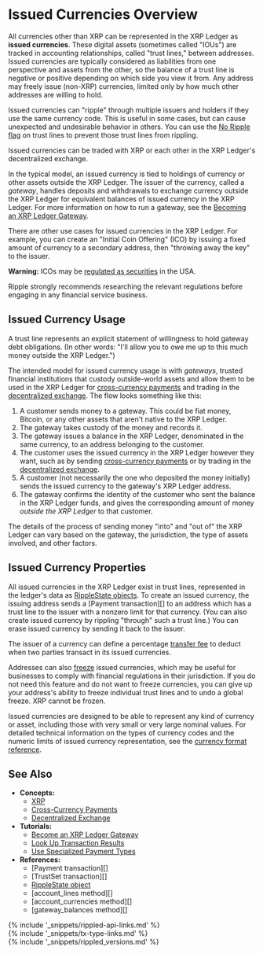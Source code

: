 # Issued Currencies Overview

All currencies other than XRP can be represented in the XRP Ledger as **issued currencies**. These digital assets (sometimes called "IOUs") are tracked in accounting relationships, called "trust lines," between addresses. Issued currencies are typically considered as liabilities from one perspective and assets from the other, so the balance of a trust line is negative or positive depending on which side you view it from. Any address may freely issue (non-XRP) currencies, limited only by how much other addresses are willing to hold.

Issued currencies can "ripple" through multiple issuers and holders if they use the same currency code. This is useful in some cases, but can cause unexpected and undesirable behavior in others. You can use the [No Ripple flag](rippling.html) on trust lines to prevent those trust lines from rippling.

Issued currencies can be traded with XRP or each other in the XRP Ledger's decentralized exchange.

In the typical model, an issued currency is tied to holdings of currency or other assets outside the XRP Ledger. The issuer of the currency, called a _gateway_, handles deposits and withdrawals to exchange currency outside the XRP Ledger for equivalent balances of issued currency in the XRP Ledger. For more information on how to run a gateway, see the [Becoming an XRP Ledger Gateway](become-an-xrp-ledger-gateway.html).

There are other use cases for issued currencies in the XRP Ledger. For example, you can create an "Initial Coin Offering" (ICO) by issuing a fixed amount of currency to a secondary address, then "throwing away the key" to the issuer.

**Warning:** ICOs may be [regulated as securities](https://www.sec.gov/oiea/investor-alerts-and-bulletins/ib_coinofferings) in the USA. <!-- SPELLING_IGNORE: icos -->

Ripple strongly recommends researching the relevant regulations before engaging in any financial service business.


## Issued Currency Usage

A trust line represents an explicit statement of willingness to hold gateway debt obligations. (In other words: "I'll allow you to owe me up to this much money outside the XRP Ledger.")

The intended model for issued currency usage is with _gateways_, trusted financial institutions that custody outside-world assets and allow them to be used in the XRP Ledger for [cross-currency payments](cross-currency-payments.html) and trading in the [decentralized exchange](decentralized-exchange.html). The flow looks something like this:

1. A customer sends money to a gateway. This could be fiat money, Bitcoin, or any other assets that aren't native to the XRP Ledger.
2. The gateway takes custody of the money and records it.
3. The gateway issues a balance in the XRP Ledger, denominated in the same currency, to an address belonging to the customer.
4. The customer uses the issued currency in the XRP Ledger however they want, such as by sending [cross-currency payments](cross-currency-payments.html) or by trading in the [decentralized exchange](decentralized-exchange.html).
5. A customer (not necessarily the one who deposited the money initially) sends the issued currency to the gateway's XRP Ledger address.
6. The gateway confirms the identity of the customer who sent the balance in the XRP Ledger funds, and gives the corresponding amount of money _outside the XRP Ledger_ to that customer.

The details of the process of sending money "into" and "out of" the XRP Ledger can vary based on the gateway, the jurisdiction, the type of assets involved, and other factors.


## Issued Currency Properties

All issued currencies in the XRP Ledger exist in trust lines, represented in the ledger's data as [RippleState objects](ripplestate.html). To create an issued currency, the issuing address sends a [Payment transaction][] to an address which has a trust line to the issuer with a nonzero limit for that currency. (You can also create issued currency by rippling "through" such a trust line.) You can erase issued currency by sending it back to the issuer.

The issuer of a currency can define a percentage [transfer fee](transfer-fees.html) to deduct when two parties transact in its issued currencies.

Addresses can also [freeze](freezes.html) issued currencies, which may be useful for businesses to comply with financial regulations in their jurisdiction. If you do not need this feature and do not want to freeze currencies, you can give up your address's ability to freeze individual trust lines and to undo a global freeze. XRP cannot be frozen.

Issued currencies are designed to be able to represent any kind of currency or asset, including those with very small or very large nominal values. For detailed technical information on the types of currency codes and the numeric limits of issued currency representation, see the [currency format reference](currency-formats.html).

## See Also

- **Concepts:**
    - [XRP](xrp.html)
    - [Cross-Currency Payments](cross-currency-payments.html)
    - [Decentralized Exchange](decentralized-exchange.html)
- **Tutorials:**
    - [Become an XRP Ledger Gateway](become-an-xrp-ledger-gateway.html)
    - [Look Up Transaction Results](look-up-transaction-results.html)
    - [Use Specialized Payment Types](use-specialized-payment-types.html)
- **References:**
    - [Payment transaction][]
    - [TrustSet transaction][]
    - [RippleState object](ripplestate.html)
    - [account_lines method][]
    - [account_currencies method][]
    - [gateway_balances method][]

<!--{# common link defs #}-->
{% include '_snippets/rippled-api-links.md' %}			
{% include '_snippets/tx-type-links.md' %}			
{% include '_snippets/rippled_versions.md' %}
